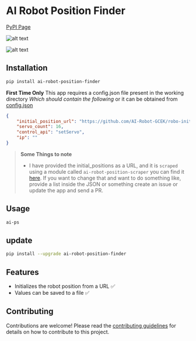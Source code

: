 # AI Robot Position Finder
[PyPI Page](https://pypi.org/project/ai-robot-position-finder)

![alt text](/images/image.png?raw=true)

![alt text](/images/image2.png)

## Installation

```bash
pip install ai-robot-position-finder
```


**First Time Only**
This app requires a config.json file present in the working directory 
*Which should contain the following* or it can be obtained from [config.json](config.json)

```json
{
    "initial_position_url": "https://github.com/AI-Robot-GCEK/robo-initial-positions/blob/main/src/initial-positions.h",
    "servo_count": 16,
    "control_api": "setServo",
    "ip": ""
}
```
> **Some Things to note**
> - I have provided the initial_positions as a URL, and it is `scraped` using a module called `ai-robot-position-scraper` you can find it [here](https://pypi.org/project/ai-robot-position-scraper/). If you want to change that and want to do something like, provide a list inside the JSON or something create an issue or update the app and send a PR.

## Usage

```bash
ai-ps
```

## update
```bash
pip install --upgrade ai-robot-position-finder
```

## Features
- Initializes the robot position from a URL ✅
- Values can be saved to a file ✅


## Contributing
Contributions are welcome! Please read the [contributing guidelines](CONTRIBUTING.md) for details on how to contribute to this project.
